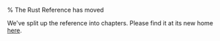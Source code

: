 % The Rust Reference has moved

We've split up the reference into chapters. Please find it at its new
home [here](https://doc.rust-lang.org/stable/reference/introduction.html).
